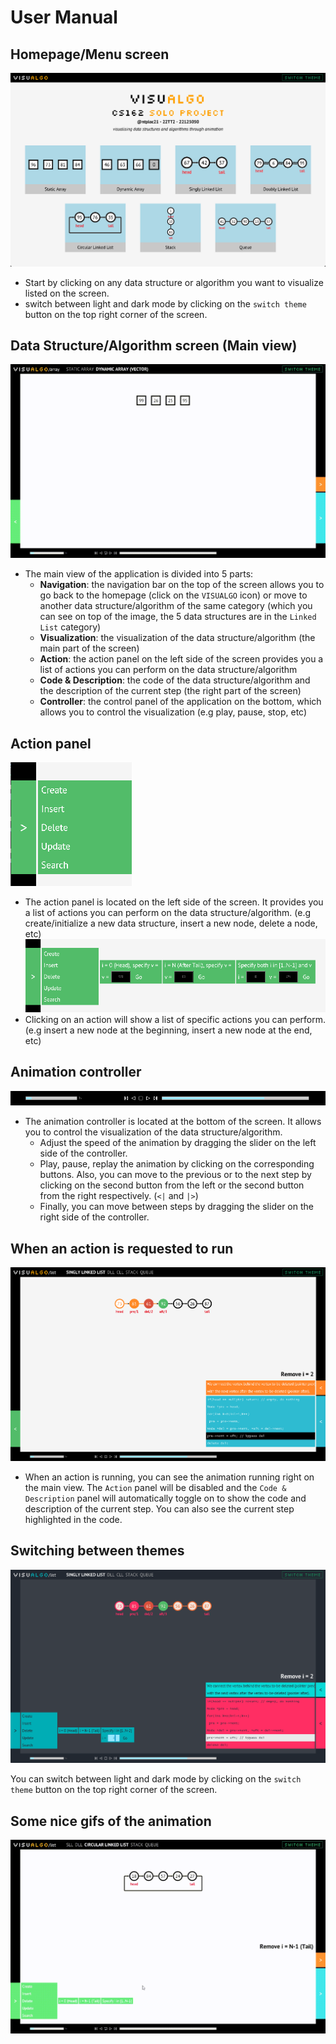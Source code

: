 # User Manual

## Homepage/Menu screen
![Homepage](docs/images/homepage.png)
- Start by clicking on any data structure or algorithm you want to visualize listed on the screen.
- switch between light and dark mode by clicking on the ```switch theme``` button on the top right corner of the screen.

## Data Structure/Algorithm screen (Main view)
<!-- ![Singly Linked List](docs/images/singly_linked_list_1.png) -->
![Dynamic Array push back](docs/images/dynamic_array_push_back.gif)

- The main view of the application is divided into 5 parts:
    - **Navigation**: the navigation bar on the top of the screen allows you to go back to the homepage (click on the ```VISUALGO``` icon) or move to another data structure/algorithm of the same category (which you can see on top of the image, the 5 data structures are in the ```Linked List``` category)
    - **Visualization**: the visualization of the data structure/algorithm (the main part of the screen)
    - **Action**: the action panel on the left side of the screen provides you a list of actions you can perform on the data structure/algorithm
    - **Code & Description**: the code of the data structure/algorithm and the description of the current step (the right part of the screen)
    - **Controller**: the control panel of the application on the bottom, which allows you to control the visualization (e.g play, pause, stop, etc)

## Action panel
![Action panel](docs/images/action.png)
- The action panel is located on the left side of the screen. It provides you a list of actions you can perform on the data structure/algorithm. (e.g create/initialize a new data structure, insert a new node, delete a node, etc)
![Action panel 2](docs/images/action_2.png)
- Clicking on an action will show a list of specific actions you can perform. (e.g insert a new node at the beginning, insert a new node at the end, etc)

## Animation controller
![Animation controller](docs/images/animation_controller.png)
- The animation controller is located at the bottom of the screen. It allows you to control the visualization of the data structure/algorithm.
    - Adjust the speed of the animation by dragging the slider on the left side of the controller.
    - Play, pause, replay the animation by clicking on the corresponding buttons. Also, you can move to the previous or to the next step by clicking on the second button from the left or the second button from the right respectively. (```<|``` and ```|>```)
    - Finally, you can move between steps by dragging the slider on the right side of the controller.

## When an action is requested to run

![Singly Linked List when action is running](docs/images/singly_linked_list_2.png)
- When an action is running, you can see the animation running right on the main view. The ```Action``` panel will be disabled and the ```Code & Description``` panel will automatically toggle on to show the code and description of the current step. You can also see the current step highlighted in the code.

## Switching between themes

![Switching between themes](docs/images/dark_theme.png)

You can switch between light and dark mode by clicking on the ```switch theme``` button on the top right corner of the screen.

## Some nice gifs of the animation
![Circular Linked List delete tail](docs/images/circular_linked_list_delete_tail.gif)

<!-- ![Dynamic Array push back](docs/images/dynamic_array_push_back.gif) -->